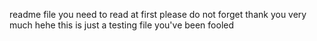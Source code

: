 readme file you need to read at first please do not forget
thank you very much
hehe   this is just a testing file    you've been fooled

